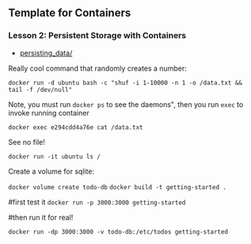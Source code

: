 
## Template for Containers

### Lesson 2:  Persistent Storage with Containers

* [persisting_data/](https://docs.docker.com/get-started/05_persisting_data/)

Really cool command that randomly creates a number:

`docker run -d ubuntu bash -c "shuf -i 1-10000 -n 1 -o /data.txt && tail -f /dev/null"`

Note, you must run `docker ps` to see the daemons", then you run `exec` to invoke running container

`docker exec e294cdd4a76e cat /data.txt`

See no file!

`docker run -it ubuntu ls /`

Create a volume for sqlite:

`docker volume create todo-db`
`docker build -t getting-started .`

#first test it
`docker run -p 3000:3000 getting-started`

#then run it for real!

`docker run -dp 3000:3000 -v todo-db:/etc/todos getting-started`


